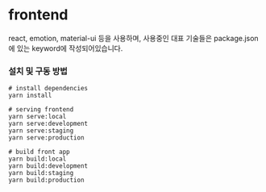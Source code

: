# frontend
react, emotion, material-ui 등을 사용하며, 사용중인 대표 기술들은 package.json에 있는 keyword에 작성되어있습니다.

### 설치 및 구동 방법
~~~
# install dependencies
yarn install

# serving frontend
yarn serve:local
yarn serve:development
yarn serve:staging
yarn serve:production

# build front app
yarn build:local
yarn build:development
yarn build:staging
yarn build:production
~~~
